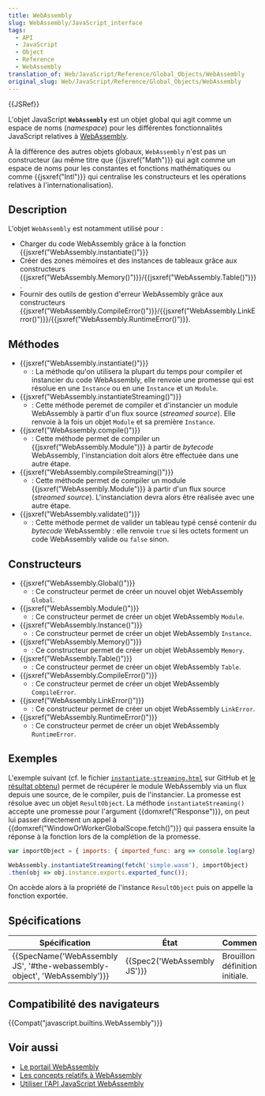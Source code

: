 ```yaml
---
title: WebAssembly
slug: WebAssembly/JavaScript_interface
tags:
  - API
  - JavaScript
  - Object
  - Reference
  - WebAssembly
translation_of: Web/JavaScript/Reference/Global_Objects/WebAssembly
original_slug: Web/JavaScript/Reference/Global_Objects/WebAssembly
---
```

{{JSRef}}

L'objet JavaScript **`WebAssembly`** est un objet global qui agit comme un espace de noms (_namespace_) pour les différentes fonctionnalités JavaScript relatives à [WebAssembly](/fr/docs/WebAssembly).

À la différence des autres objets globaux, `WebAssembly` n'est pas un constructeur (au même titre que {{jsxref("Math")}} qui agit comme un espace de noms pour les constantes et fonctions mathématiques ou comme {{jsxref("Intl")}} qui centralise les constructeurs et les opérations relatives à l'internationalisation).

## Description

L'objet `WebAssembly` est notamment utilisé pour :

- Charger du code WebAssembly grâce à la fonction {{jsxref("WebAssembly.instantiate()")}}
- Créer des zones mémoires et des instances de tableaux grâce aux constructeurs  {{jsxref("WebAssembly.Memory()")}}/{{jsxref("WebAssembly.Table()")}}.
- Fournir des outils de gestion d'erreur WebAssembly grâce aux constructeurs {{jsxref("WebAssembly.CompileError()")}}/{{jsxref("WebAssembly.LinkError()")}}/{{jsxref("WebAssembly.RuntimeError()")}}.

## Méthodes

- {{jsxref("WebAssembly.instantiate()")}}
  - : La méthode qu'on utilisera la plupart du temps pour compiler et instancier du code WebAssembly, elle renvoie une promesse qui est résolue en une `Instance` ou en une `Instance` et un `Module`.
- {{jsxref("WebAssembly.instantiateStreaming()")}}
  - : Cette méthode peremet de compiler et d'instancier un module WebAssembly à partir d'un flux source (_streamed source_). Elle renvoie à la fois un objet `Module` et sa première `Instance`.
- {{jsxref("WebAssembly.compile()")}}
  - : Cette méthode permet de compiler un {{jsxref("WebAssembly.Module")}} à partir de *bytecode*  WebAssembly, l'instanciation doit alors être effectuée dans une autre étape.
- {{jsxref("WebAssembly.compileStreaming()")}}
  - : Cette méthode permet de compiler un module {{jsxref("WebAssembly.Module")}} à partir d'un flux source (_streamed source_). L'instanciation devra alors être réalisée avec une autre étape.
- {{jsxref("WebAssembly.validate()")}}
  - : Cette méthode permet de valider un tableau typé censé contenir du _bytecode_ WebAssembly : elle renvoie `true` si les octets forment un code WebAssembly valide ou `false` sinon.

## Constructeurs

- {{jsxref("WebAssembly.Global()")}}
  - : Ce constructeur permet de créer un nouvel objet WebAssembly `Global`.
- {{jsxref("WebAssembly.Module()")}}
  - : Ce constructeur permet de créer un objet WebAssembly `Module`.
- {{jsxref("WebAssembly.Instance()")}}
  - : Ce constructeur permet de créer un objet WebAssembly `Instance`.
- {{jsxref("WebAssembly.Memory()")}}
  - : Ce constructeur permet de créer un objet WebAssembly `Memory`.
- {{jsxref("WebAssembly.Table()")}}
  - : Ce constructeur permet de créer un objet WebAssembly `Table`.
- {{jsxref("WebAssembly.CompileError()")}}
  - : Ce constructeur permet de créer un objet WebAssembly `CompileError`.
- {{jsxref("WebAssembly.LinkError()")}}
  - : Ce constructeur permet de créer un objet WebAssembly `LinkError`.
- {{jsxref("WebAssembly.RuntimeError()")}}
  - : Ce constructeur permet de créer un objet WebAssembly `RuntimeError`.

## Exemples

L'exemple suivant (cf. le fichier [`instantiate-streaming.html`](https://github.com/mdn/webassembly-examples/blob/master/js-api-examples/instantiate-streaming.html) sur GitHub et [le résultat obtenu](https://mdn.github.io/webassembly-examples/js-api-examples/instantiate-streaming.html)) permet de récupérer le module WebAssembly via un flux depuis une source, de le compiler, puis de l'instancier. La promesse est résolue avec un objet `ResultObject`. La méthode `instantiateStreaming()` accepte une promesse pour l'argument {{domxref("Response")}}, on peut lui passer directement un appel à {{domxref("WindowOrWorkerGlobalScope.fetch()")}} qui passera ensuite la réponse à la fonction lors de la complétion de la promesse.

```js
var importObject = { imports: { imported_func: arg => console.log(arg) } };

WebAssembly.instantiateStreaming(fetch('simple.wasm'), importObject)
.then(obj => obj.instance.exports.exported_func());
```

On accède alors à la propriété de l'instance `ResultObject` puis on appelle la fonction exportée.

## Spécifications

| Spécification                                                                                    | État                                 | Commentaires                      |
| ------------------------------------------------------------------------------------------------ | ------------------------------------ | --------------------------------- |
| {{SpecName('WebAssembly JS', '#the-webassembly-object', 'WebAssembly')}} | {{Spec2('WebAssembly JS')}} | Brouillon de définition initiale. |

## Compatibilité des navigateurs

{{Compat("javascript.builtins.WebAssembly")}}

## Voir aussi

- [Le portail WebAssembly](/fr/docs/WebAssembly)
- [Les concepts relatifs à WebAssembly](/fr/docs/WebAssembly/Concepts)
- [Utiliser l'API JavaScript WebAssembly](/fr/docs/WebAssembly/Using_the_JavaScript_API)
